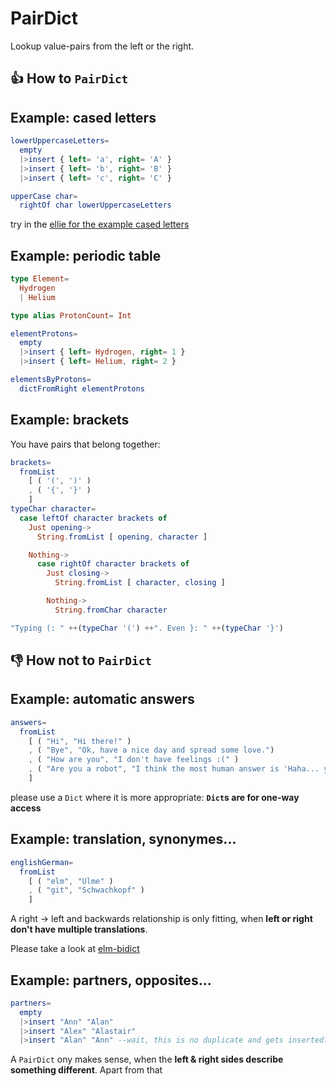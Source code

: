 # PairDict
Lookup value-pairs from the left or the right.

## 👍 How to `PairDict`

## Example: cased letters
```elm
lowerUppercaseLetters=
  empty
  |>insert { left= 'a', right= 'A' }
  |>insert { left= 'b', right= 'B' }
  |>insert { left= 'c', right= 'C' }

upperCase char=
  rightOf char lowerUppercaseLetters
```
try in the [ellie for the example cased letters](https://ellie-app.com/bNFVKGPWrBDa1)

## Example: periodic table

```elm
type Element=
  Hydrogen
  | Helium

type alias ProtonCount= Int

elementProtons=
  empty
  |>insert { left= Hydrogen, right= 1 }
  |>insert { left= Helium, right= 2 }

elementsByProtons=
  dictFromRight elementProtons
```

## Example: brackets
You have pairs that belong together:
```elm
brackets=
  fromList
    [ ( '(', ')' )
    , ( '{', '}' )
    ]
typeChar character=
  case leftOf character brackets of
    Just opening->
      String.fromList [ opening, character ]

    Nothing->
      case rightOf character brackets of
        Just closing->
          String.fromList [ character, closing ]

        Nothing->
          String.fromChar character

"Typing (: " ++(typeChar '(') ++". Even }: " ++(typeChar '}')
```

## 👎 How not to `PairDict`

## Example: automatic answers
```elm
answers=
  fromList
    [ ( "Hi", "Hi there!" )
    , ( "Bye", "Ok, have a nice day and spread some love.")
    , ( "How are you", "I don't have feelings :(" )
    , ( "Are you a robot", "I think the most human answer is 'Haha... yes'" )
    ]
```
please use a `Dict` where it is more appropriate: **`Dict`s are for one-way access**

## Example: translation, synonymes...
```elm
englishGerman=
  fromList
    [ ( "elm", "Ulme" )
    , ( "git", "Schwachkopf" )
    ]
```
A right → left and backwards relationship is only fitting,
when **left or right don't have multiple translations**.

Please take a look at [elm-bidict](https://github.com/Janiczek/elm-bidict)

## Example: partners, opposites...
```elm
partners=
  empty
  |>insert "Ann" "Alan"
  |>insert "Alex" "Alastair"
  |>insert "Alan" "Ann" --wait, this is no duplicate and gets inserted?
```
A `PairDict` ony makes sense, when the **left & right sides describe something different**.
Apart from that